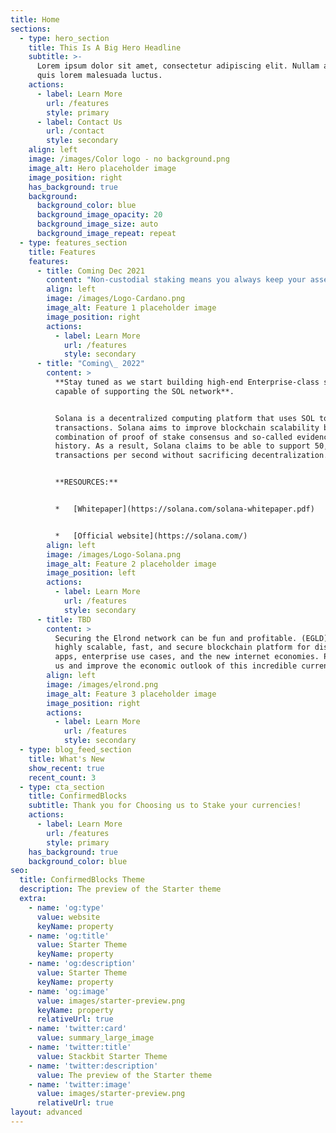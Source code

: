 ```yaml
---
title: Home
sections:
  - type: hero_section
    title: This Is A Big Hero Headline
    subtitle: >-
      Lorem ipsum dolor sit amet, consectetur adipiscing elit. Nullam a metus
      quis lorem malesuada luctus.
    actions:
      - label: Learn More
        url: /features
        style: primary
      - label: Contact Us
        url: /contact
        style: secondary
    align: left
    image: /images/Color logo - no background.png
    image_alt: Hero placeholder image
    image_position: right
    has_background: true
    background:
      background_color: blue
      background_image_opacity: 20
      background_image_size: auto
      background_image_repeat: repeat
  - type: features_section
    title: Features
    features:
      - title: Coming Dec 2021
        content: "Non-custodial staking means you always keep your assets in your wallet. By delegating to our stake pool, you promote a healthy, decentralized network while safely earning rewards.\_\_\n\n**Coming soon ticker: ConfirmedBlocks**\n\nCardano (ADA) is a blockchain platform built on a proof-of-stake consensus protocol (Ouroboros) that validates transactions without high energy costs. Development on Cardano uses the Haskell programming language, described as enabling Cardano \"to pursue evidence-based development for unparalleled security and stability.\" The blockchain's native token, ADA, is named after the 19th-century mathematician Ada Lovelace.\n\n**RESOURCES:**\n\n*   [Whitepaper](https://www.cardano.org/)\n\n*   [Official website](https://docs.cardano.org/en/latest/)\n\n*   [Cardano | Stake Pool Operation](https://cardano.org/stake-pool-operation#what-is-staking)\n"
        align: left
        image: /images/Logo-Cardano.png
        image_alt: Feature 1 placeholder image
        image_position: right
        actions:
          - label: Learn More
            url: /features
            style: secondary
      - title: "Coming\_ 2022"
        content: >
          **Stay tuned as we start building high-end Enterprise-class servers
          capable of supporting the SOL network**.


          Solana is a decentralized computing platform that uses SOL to pay for
          transactions. Solana aims to improve blockchain scalability by using a
          combination of proof of stake consensus and so-called evidence of
          history. As a result, Solana claims to be able to support 50,000
          transactions per second without sacrificing decentralization.


          **RESOURCES:**


          *   [Whitepaper](https://solana.com/solana-whitepaper.pdf)


          *   [Official website](https://solana.com/)
        align: left
        image: /images/Logo-Solana.png
        image_alt: Feature 2 placeholder image
        image_position: left
        actions:
          - label: Learn More
            url: /features
            style: secondary
      - title: TBD
        content: >
          Securing the Elrond network can be fun and profitable. (EGLD) is a
          highly scalable, fast, and secure blockchain platform for distributed
          apps, enterprise use cases, and the new internet economies. Pool with
          us and improve the economic outlook of this incredible currency.
        align: left
        image: /images/elrond.png
        image_alt: Feature 3 placeholder image
        image_position: right
        actions:
          - label: Learn More
            url: /features
            style: secondary
  - type: blog_feed_section
    title: What's New
    show_recent: true
    recent_count: 3
  - type: cta_section
    title: ConfirmedBlocks
    subtitle: Thank you for Choosing us to Stake your currencies!
    actions:
      - label: Learn More
        url: /features
        style: primary
    has_background: true
    background_color: blue
seo:
  title: ConfirmedBlocks Theme
  description: The preview of the Starter theme
  extra:
    - name: 'og:type'
      value: website
      keyName: property
    - name: 'og:title'
      value: Starter Theme
      keyName: property
    - name: 'og:description'
      value: Starter Theme
      keyName: property
    - name: 'og:image'
      value: images/starter-preview.png
      keyName: property
      relativeUrl: true
    - name: 'twitter:card'
      value: summary_large_image
    - name: 'twitter:title'
      value: Stackbit Starter Theme
    - name: 'twitter:description'
      value: The preview of the Starter theme
    - name: 'twitter:image'
      value: images/starter-preview.png
      relativeUrl: true
layout: advanced
---
```

